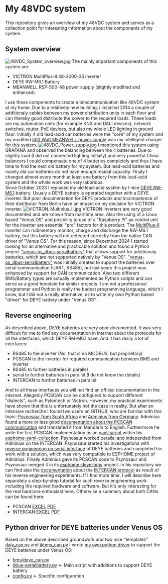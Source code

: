 # My 48VDC system
This repository gives an overview of my 48VDC system and serves as a collection point for interesting information about the components of my system.

## System overview
![48VDC_System_overview.jpg](./pictures/48VDC_System_overview.jpg)
The mainly important components of this system are:
  - VICTRON MultiPlus-II 48-3000-35 inverter
  - DEYE RW-M6.1 Battery
  - MEANWELL RSP-500-48 power supply (sligthly modified and enhanced)

I use these components to create a telecommunication like 48VDC system at my home. Due to a relatively new building, i installed 2014 a couple of additionaly cables between my power distribution units in each floor and can thereby good distribute the power to the required loads.
These loads are my automation units (for example KNX and DALI devices), network switches, router, PoE devices, but also my whole LED lighting in ground floor.
Initially 4 old lead-acid car batteries were the "core" of my system and my modified [500 Watt MEANWELL power supply](./datasheets/MeanWell_RSP-500-spec.pdf) was my intelligent charger for this system.
![48VDC_Power_supply.jpg](./pictures/48VDC_Power_supply.jpg)
I monitored this system using GRAFANA and observed the balancing between the 4 batteries.
Due to slightly load (I did not connected lighting initially) and very powerful China balancers I could compensate one of 4 batteries completely and thus I have time to find the next old battery for my system.
But lead-acid batteries and mainly old car batteries do not have enough residal capacity. Finaly I changed almost every month at least one battery from this lead-acid system and the whole work was very laborious.   
Since October 2023 I replaced my old lead-acid system by I nice [DEYE RW-M6.1](./datasheets/DEYE_User_Manual_RW-M6_1_Version_1_2_DE_EN.pdf) battery. Usualy a DEYE battery is operated together with a DEYE inverter. But poor documentation for DEYE products and incompetence of their distributor from Berlin have an impact on my decision for VICTRON inverter.
![VICTRON_Multiplus_II.jpg](./pictures/VICTRON_Multiplus_II.jpg)
VICTRON inverters are very good documented and are known from maritime area. Also the using of a Linux based "Venus OS" and posibility to use of a "Raspberry Pi" as control unit for the inverter are essential "pro" factors for this product.
The [MultiPlus-II](./datasheets/Datasheet-MultiPlus-II-inverter-charger-EN.pdf) inverter can rudimentary monitor, charge and discharge the RW-M6.1 battery, but this battery will not detected correctly from the native CAN driver of "Venus OS". For this reason, since December 2024 I started looking for an alternative and practicable solution and found a Python project ["venus-os_dbus-serialbattery"](https://github.com/mr-manuel/venus-os_dbus-serialbattery/tree/master) that allows support for additionaly batteries, which are not supported natively by "Venus OS".
["venus-os_dbus-serialbattery"](https://github.com/mr-manuel/venus-os_dbus-serialbattery/tree/master) was initially created to support the batteries over serial communication (UART, RS485), but last years this project was enhanced by support for CAN communication. Also two different BMS/Battery types are actually implemented as Python scripts and can serve as a good template for similar projects.
I am not a professional programmer and Python is really the badest programming language, which I know, but I did not a really alternative, as to write my own Python based "driver" for DEYE battery under "Venus OS".

## Reverse engineering
As described above, DEYE batteries are very poor documented. It was very difficult for me to find any documentation in internet about the protocols for all the interfaces, which DEYE RM-M6.1 have. And it has really a lot of interfaces:
  - RS485 to the inverter (No, that is no MODBUS, but proprietary)
  - PCSCAN to the inverter for required communication between BMS and inverter
  - RS485 to further batteries in parallel
  - serial to further batteries in parallel (I do not know the details)
  - INTERCAN to further batteries in parallel

And to all these interfaces you will not find an official documentation in the internet. Allegedly PCSCAN can be configured to support different "dialects", such as Pylontech or Victron. However, my practical experiments have shown that this is unfortunately not the case in reality.
But after an intensive recherche I found two users an GITHUB, who are familiar with this topic: [Psynosaur from South Africa](https://github.com/Psynosaur) and [Adminius from Germany](https://github.com/Adminius). Adminius found a more or less good [documentation about the PCSCAN communication](./CAN/PCSCAN/PCS_CAN-Bus-protocol-DY-low-voltage_V3.3.zh-CN.en-1.pdf) and translated it from Mandarin to English. Furthermore he write the first PCSCAN implementation as an [yaml script](https://github.com/Adminius/esphome-yaml-collection/blob/main/deye_rw-m6.1.yaml) within his [esphome-yaml-collection](https://github.com/Adminius/esphome-yaml-collection).
Psynosaur worked parallel and independed from Adminius on the INTERCAN. Psynosaur started his investigations with [reverse engineering on serial interface](https://github.com/Psynosaur/Deye_Battery_Serial_BUS) of DEYE batteries and completed his work with a solution, which was very compatible to ESPHOME project of Adminius. Finally Adminius gave its PCSCAN code to Psynosaur and Psynosaur merged it in its [esphome-deye-bms](https://github.com/Psynosaur/esphome-deye-bms) project. In his repository we can find also the [documentation](https://github.com/Psynosaur/esphome-deye-bms/blob/main/InterCAN%20parameters%20address%20table.xlsx) about the [INTERCAN protocol](./CAN/INTERCAN/InterCAN_parameters_address_table.pdf) as result of his reverse engineering experiments.
If I find more time, I will describe here separately a step-by-step tutorial for such reverse engineering work including the required hardware and software. But it's only interesting for the real hardcore enthusiast here. Otherwise a summary about both CANs can be found here:

  - PCSCAN [EXCEL](./CAN/PCSCAN/deye_pcscan.xlsx) [PDF](./CAN/PCSCAN/deye_pcscan.pdf)
  - INTERCAN [EXCEL](./CAN/INTERCAN/InterCAN_parameters_address_table.xls) [PDF](./CAN/INTERCAN/InterCAN_parameters_address_table.pdf)

## Python driver for DEYE batteries under Venus OS
Based on the above described groundwork and two nice "templates" [daly_can.py](https://github.com/mr-manuel/venus-os_dbus-serialbattery/blob/master/dbus-serialbattery/bms/daly_can.py) and [jkbms_can.py](https://github.com/mr-manuel/venus-os_dbus-serialbattery/blob/master/dbus-serialbattery/bms/jkbms_can.py) I wrote [my own python driver](./SerialBattery/bms/deye_can.py) to support the DEYE batteries under Venus OS:

  - [bms/deye_can.py](./SerialBattery/bms/deye_can.py)
  - [dbus-serialbattery.py](./SerialBattery/dbus-serialbattery.py#L351;#L357) <- Main script with additions to support DEYE battery
  - [config.ini](./SerialBattery/config.ini) <- Specific configuration

